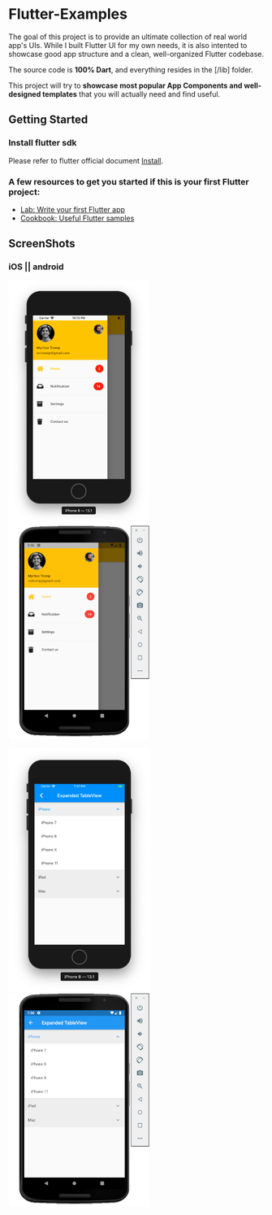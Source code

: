# Flutter-Examples

The goal of this project is to provide an ultimate collection of real world app's UIs. While I built Flutter UI for my own needs, it is also intented to showcase good app structure and a clean, well-organized Flutter codebase.

The source code is **100% Dart**, and everything resides in the [/lib] folder.

This project will try to **showcase most popular App Components and well-designed templates** that you will actually need and find useful.

## Getting Started

### Install flutter sdk

Please refer to flutter official document [Install](https://flutter.dev/docs/get-started/install).

### A few resources to get you started if this is your first Flutter project:

- [Lab: Write your first Flutter app](https://flutter.io/docs/get-started/codelab)
- [Cookbook: Useful Flutter samples](https://flutter.io/docs/cookbook)


## ScreenShots

### iOS  ||  android

<img height="480px" src="screenshots/left_menu_ios.png"> <img height="420px" src="screenshots/left_menu_android.png">


<img height="480px" src="screenshots/listview_expandable_ios.png"> <img height="420px" src="screenshots/listview_expandable_android.png">
